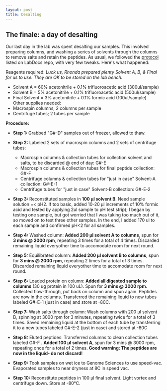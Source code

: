 ```yaml
---
layout: post
title: Desalting 
---
```


## The finale: a day of desalting

Our last day in the lab was spent desalting our samples. This involved preparing columns, and washing a series of solvents through the columns to remove salts and retain the peptides. As usual, we followed the [protocol](https://github.com/sr320/LabDocs/blob/master/protocols/ProteinprepforMSMS.md) listed on LabDocs repo, with very few tweaks. Here's what happened: 

Reagents required: _Luck us, Rhonda prepared plenty Solvent A, B, & Final for us to use. They are OK to be stored on the lab bench._  
  * Solvent A = 60% acetonitrile + 0.1% trifluoroacetic acid (300ul/sample)  
  * Solvent B = 5% acetonitrile + 0.1% trifluoroacetic acid (500ul/sample)  
  * Final Solvent = 3% acetonitrile + 0.1% formic acid (100ul/sample)  
Other supplies needed:  
  * Macrospin columns; 2 columns per sample  
  * Centrifuge tubes; 2 tubes per sample  

**Procedure:**
  * **Step 1:** Grabbed "G#-D" samples out of freezer, allowed to thaw. 
  
  * **Step 2:** Labeled 2 sets of macrospin columns and 2 sets of centrifuge tubes:
    * Macrospin columns & collection tubes for collection solvent and salts, to be discarded @ end of day: G#-E 
    * Macrospin columns & collection tubes for final peptide collection: G#-F
    * Centrifuge columns & collection tubes for "just in case" Solvent-A collection: G#-E-1
    * Centrifuge tubes for "just in case" Solvent-B collection: G#-E-2
    
  * **Step 3:** Reconstituted samples in **100 µl solvent B**. Need sample solution =< pH2. If too basic, added 10-20 µl increments of 10% formic acid and tested by applying 2ul sample to pH test strip); I began by testing one sample, but got worried that I was taking too much out of it, so moved on to test three other samples. In the end, I added 170 ul to each sample and confirmed pH<2 for all samples.

  * **Step 4:** Washed column: **Added 200 µl solvent A to columns**, spun for **3 mins @ 2000 rpm**, repeating 3 times for a total of 4 times. Discarded remaining liquid everyother time to accomodate room for next round.

  * **Step 5:** Equilibrated column: **Added 200 µl solvent B to columns**, spun for **3 mins @ 2000 rpm**, repeating 2 times for a total of 3 times. Discarded remaining liquid everyother time to accomodate room for next round.

  * **Step 6:** Loaded protein on column: **Added all digested sample to columns** (30 ug protein in 100 uL). Spun for **3 mins @ 3000 rpm**. Collected flow-through, put back on column and spun again. Peptides are now in the columns. Transferred the remaining liquid to new tubes labeled G#-E-1 (just in case) and store at -80C.

  * **Step 7:** Wash salts through column: Wash columns with 200 µl solvent B, spinning at 3000 rpm for 3 minutes, repeating twice for a total of 3 times. Saved remaining liquid at the bottom of each tube by transferring it to a new tubes labeled G#-E-2 (just in case) and stored at -80C

  * **Step 8:** Eluted peptides: Transferred columns to clean collection tubes labeled G#-F . **Added 100 µl solvent A**, spun for 3 mins @ 3000 rpm, repeating once for a total of 2 times. **Good warning: The peptides are now in the liquid- do not discard!**

  * **Step 9:** Took samples on wet ice to Genome Sciences to use speed-vac. Evaporated samples to near dryness at 8C in speed vac. 

  * **Step 10:** Reconstitute peptides in 100 µl final solvent. Light vortex and centrifuge down. Store at -80°C.
